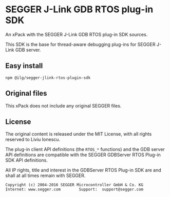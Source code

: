 # SEGGER J-Link GDB RTOS plug-in SDK

An xPack with the SEGGER J-Link GDB RTOS plug-in SDK sources. 

This SDK is the base for thread-aware debugging plug-ins for SEGGER J-Link GDB server.

## Easy install

```
npm @ilg/segger-jlink-rtos-plugin-sdk
```

## Original files

This xPack does not include any original SEGGER files.

## License

The original content is released under the MIT License, with
all rights reserved to Liviu Ionescu.

The plug-in client API definitions (the `RTOS_*` functions) and the 
GDB server API definitions are compatible with the SEGGER GDBServer 
RTOS Plug-in SDK API definitions.

All IP rights, title and interest in the GDBServer RTOS Plug-in SDK
are and shall at all times remain with SEGGER.

```
Copyright (c) 2004-2016 SEGGER Microcontroller GmbH & Co. KG
Internet: www.segger.com        Support:  support@segger.com
```

